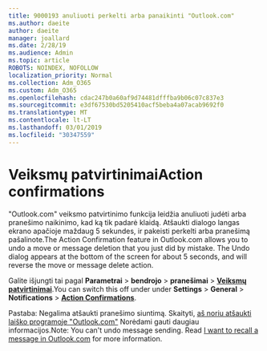 ```yaml
---
title: 9000193 anuliuoti perkelti arba panaikinti "Outlook.com"
ms.author: daeite
author: daeite
manager: joallard
ms.date: 2/28/19
ms.audience: Admin
ms.topic: article
ROBOTS: NOINDEX, NOFOLLOW
localization_priority: Normal
ms.collection: Adm_O365
ms.custom: Adm_O365
ms.openlocfilehash: cdac247b0a60af9d74481dfffba9b06c07c837e3
ms.sourcegitcommit: e3df67530bd5205410acf5beba4a07acab9692f0
ms.translationtype: MT
ms.contentlocale: lt-LT
ms.lasthandoff: 03/01/2019
ms.locfileid: "30347559"
---
```

# <a name="action-confirmations"></a><span data-ttu-id="1a09a-102">Veiksmų patvirtinimai</span><span class="sxs-lookup"><span data-stu-id="1a09a-102">Action confirmations</span></span>

<span data-ttu-id="1a09a-p101">"Outlook.com" veiksmo patvirtinimo funkcija leidžia anuliuoti judėti arba pranešimo naikinimo, kad ką tik padarė klaidą. Atšaukti dialogo langas ekrano apačioje maždaug 5 sekundes, ir pakeisti perkelti arba pranešimą pašalinote.</span><span class="sxs-lookup"><span data-stu-id="1a09a-p101">The Action Confirmation feature in Outlook.com allows you to undo a move or message deletion that you just did by mistake. The Undo dialog appears at the bottom of the screen for about 5 seconds, and will reverse the move or message delete action.</span></span>

<span data-ttu-id="1a09a-105">Galite išjungti tai pagal **Parametrai** > **bendrojo** > **pranešimai** > **[Veiksmų patvirtinimai](https://outlook.live.com/mail/options/general/notifications)**.</span><span class="sxs-lookup"><span data-stu-id="1a09a-105">You can switch this off under under **Settings** > **General** > **Notifications** > **[Action Confirmations](https://outlook.live.com/mail/options/general/notifications)**.</span></span>

<span data-ttu-id="1a09a-p102">Pastaba: Negalima atšaukti pranešimo siuntimą. Skaityti, [aš noriu atšaukti laiško programoje "Outlook.com"](https://support.office.com/article/c069ddde-5282-4085-8f4c-d7b133324f8a) Norėdami gauti daugiau informacijos.</span><span class="sxs-lookup"><span data-stu-id="1a09a-p102">Note: You can't undo message sending. Read [I want to recall a message in Outlook.com](https://support.office.com/article/c069ddde-5282-4085-8f4c-d7b133324f8a) for more information.</span></span>